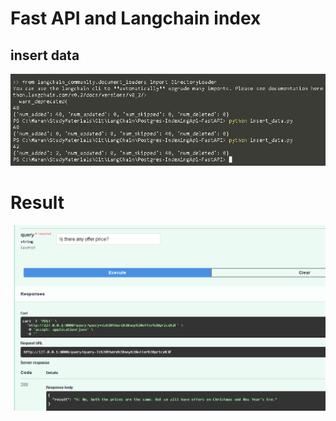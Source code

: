 # Fast API and Langchain index

## insert data
![alt text](image-1.png)

# Result
![alt text](image.png)


